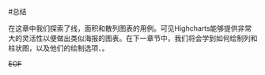 #总结

在这章中我们探索了线，面积和散列图表的用例。可见Highcharts能够提供非常大的灵活性以便做出类似海报的图表。在下一章节中，我们将会学到如何绘制列和柱状图，以及他们的绘制选项、。

~~EOF~~
